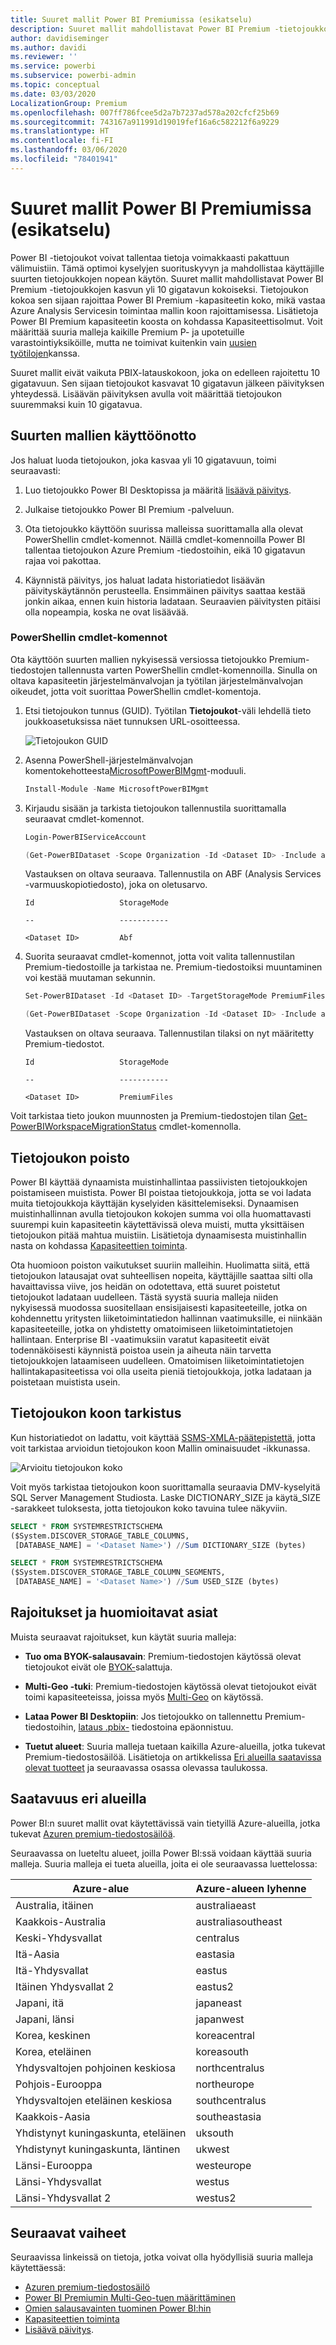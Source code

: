 ```yaml
---
title: Suuret mallit Power BI Premiumissa (esikatselu)
description: Suuret mallit mahdollistavat Power BI Premium -tietojoukkojen kasvun yli 10 gigatavun kokoiseksi.
author: davidiseminger
ms.author: davidi
ms.reviewer: ''
ms.service: powerbi
ms.subservice: powerbi-admin
ms.topic: conceptual
ms.date: 03/03/2020
LocalizationGroup: Premium
ms.openlocfilehash: 007ff786fcee5d2a7b7237ad578a202cfcf25b69
ms.sourcegitcommit: 743167a911991d19019fef16a6c582212f6a9229
ms.translationtype: HT
ms.contentlocale: fi-FI
ms.lasthandoff: 03/06/2020
ms.locfileid: "78401941"
---
```

# <a name="large-models-in-power-bi-premium-preview"></a>Suuret mallit Power BI Premiumissa (esikatselu)

Power BI -tietojoukot voivat tallentaa tietoja voimakkaasti pakattuun välimuistiin. Tämä optimoi kyselyjen suorituskyvyn ja mahdollistaa käyttäjille suurten tietojoukkojen nopean käytön. Suuret mallit mahdollistavat Power BI Premium -tietojoukkojen kasvun yli 10 gigatavun kokoiseksi. Tietojoukon kokoa sen sijaan rajoittaa Power BI Premium -kapasiteetin koko, mikä vastaa Azure Analysis Servicesin toimintaa mallin koon rajoittamisessa. Lisätietoja Power BI Premium kapasiteetin koosta on kohdassa Kapasiteettisolmut. Voit määrittää suuria malleja kaikille Premium P- ja upotetuille varastointiyksiköille, mutta ne toimivat kuitenkin vain [uusien työtilojen](service-create-the-new-workspaces.md)kanssa.

Suuret mallit eivät vaikuta PBIX-latauskokoon, joka on edelleen rajoitettu 10 gigatavuun. Sen sijaan tietojoukot kasvavat 10 gigatavun jälkeen päivityksen yhteydessä. Lisäävän päivityksen avulla voit määrittää tietojoukon suuremmaksi kuin 10 gigatavua.

## <a name="enable-large-models"></a>Suurten mallien käyttöönotto

Jos haluat luoda tietojoukon, joka kasvaa yli 10 gigatavuun, toimi seuraavasti:

1. Luo tietojoukko Power BI Desktopissa ja määritä [lisäävä päivitys](service-premium-incremental-refresh.md).

1. Julkaise tietojoukko Power BI Premium -palveluun.

1. Ota tietojoukko käyttöön suurissa malleissa suorittamalla alla olevat PowerShellin cmdlet-komennot. Näillä cmdlet-komennoilla Power BI tallentaa tietojoukon Azure Premium -tiedostoihin, eikä 10 gigatavun rajaa voi pakottaa.

1. Käynnistä päivitys, jos haluat ladata historiatiedot lisäävän päivityskäytännön perusteella. Ensimmäinen päivitys saattaa kestää jonkin aikaa, ennen kuin historia ladataan. Seuraavien päivitysten pitäisi olla nopeampia, koska ne ovat lisäävää.

### <a name="powershell-cmdlets"></a>PowerShellin cmdlet-komennot

Ota käyttöön suurten mallien nykyisessä versiossa tietojoukko Premium-tiedostojen tallennusta varten PowerShellin cmdlet-komennoilla. Sinulla on oltava kapasiteetin järjestelmänvalvojan ja työtilan järjestelmänvalvojan oikeudet, jotta voit suorittaa PowerShellin cmdlet-komentoja.

1. Etsi tietojoukon tunnus (GUID). Työtilan **Tietojoukot**-väli lehdellä tieto joukkoasetuksissa näet tunnuksen URL-osoitteessa.

    ![Tietojoukon GUID](media/service-premium-large-models/dataset-guid.png)

1. Asenna PowerShell-järjestelmänvalvojan komentokehotteesta[MicrosoftPowerBIMgmt](/powershell/module/microsoftpowerbimgmt.data/)-moduuli.

    ```powershell
    Install-Module -Name MicrosoftPowerBIMgmt
    ```

1. Kirjaudu sisään ja tarkista tietojoukon tallennustila suorittamalla seuraavat cmdlet-komennot.

    ```powershell
    Login-PowerBIServiceAccount

    (Get-PowerBIDataset -Scope Organization -Id <Dataset ID> -Include actualStorage).ActualStorage
    ```

    Vastauksen on oltava seuraava. Tallennustila on ABF (Analysis Services -varmuuskopiotiedosto), joka on oletusarvo.

    ```
    Id                   StorageMode

    --                   -----------

    <Dataset ID>         Abf
    ```

1. Suorita seuraavat cmdlet-komennot, jotta voit valita tallennustilan Premium-tiedostoille ja tarkistaa ne. Premium-tiedostoiksi muuntaminen voi kestää muutaman sekunnin.

    ```powershell
    Set-PowerBIDataset -Id <Dataset ID> -TargetStorageMode PremiumFiles

    (Get-PowerBIDataset -Scope Organization -Id <Dataset ID> -Include actualStorage).ActualStorage
    ```

    Vastauksen on oltava seuraava. Tallennustilan tilaksi on nyt määritetty Premium-tiedostot.

    ```
    Id                   StorageMode
    
    --                   -----------
    
    <Dataset ID>         PremiumFiles
    ```

Voit tarkistaa tieto joukon muunnosten ja Premium-tiedostojen tilan [Get-PowerBIWorkspaceMigrationStatus](/powershell/module/microsoftpowerbimgmt.workspaces/get-powerbiworkspacemigrationstatus) cmdlet-komennolla.

## <a name="dataset-eviction"></a>Tietojoukon poisto

Power BI käyttää dynaamista muistinhallintaa passiivisten tietojoukkojen poistamiseen muistista. Power BI poistaa tietojoukkoja, jotta se voi ladata muita tietojoukkoja käyttäjän kyselyiden käsittelemiseksi. Dynaamisen muistinhallinnan avulla tietojoukon kokojen summa voi olla huomattavasti suurempi kuin kapasiteetin käytettävissä oleva muisti, mutta yksittäisen tietojoukon pitää mahtua muistiin. Lisätietoja dynaamisesta muistinhallin nasta on kohdassa [Kapasiteettien toiminta](service-premium-what-is.md#how-capacities-function).

Ota huomioon poiston vaikutukset suuriin malleihin. Huolimatta siitä, että tietojoukon latausajat ovat suhteellisen nopeita, käyttäjille saattaa silti olla havaittavissa viive, jos heidän on odotettava, että suuret poistetut tietojoukot ladataan uudelleen. Tästä syystä suuria malleja niiden nykyisessä muodossa suositellaan ensisijaisesti kapasiteeteille, jotka on kohdennettu yritysten liiketoimintatiedon hallinnan vaatimuksille, ei niinkään kapasiteeteille, jotka on yhdistetty omatoimiseen liiketoimintatietojen hallintaan. Enterprise BI -vaatimuksiin varatut kapasiteetit eivät todennäköisesti käynnistä poistoa usein ja aiheuta näin tarvetta tietojoukkojen lataamiseen uudelleen. Omatoimisen liiketoimintatietojen hallintakapasiteetissa voi olla useita pieniä tietojoukkoja, jotka ladataan ja poistetaan muistista usein.

## <a name="checking-dataset-size"></a>Tietojoukon koon tarkistus

Kun historiatiedot on ladattu, voit käyttää [SSMS-](https://docs.microsoft.com/sql/ssms/download-sql-server-management-studio-ssms)[XMLA-päätepistettä](service-premium-connect-tools.md), jotta voit tarkistaa arvioidun tietojoukon koon Mallin ominaisuudet -ikkunassa.

![Arvioitu tietojoukon koko](media/service-premium-large-models/estimated-dataset-size.png)

Voit myös tarkistaa tietojoukon koon suorittamalla seuraavia DMV-kyselyitä SQL Server Management Studiosta. Laske DICTIONARY\_SIZE ja käytä\_SIZE -sarakkeet tuloksesta, jotta tietojoukon koko tavuina tulee näkyviin.

```sql
SELECT * FROM SYSTEMRESTRICTSCHEMA
($System.DISCOVER_STORAGE_TABLE_COLUMNS,
 [DATABASE_NAME] = '<Dataset Name>') //Sum DICTIONARY_SIZE (bytes)

SELECT * FROM SYSTEMRESTRICTSCHEMA
($System.DISCOVER_STORAGE_TABLE_COLUMN_SEGMENTS,
 [DATABASE_NAME] = '<Dataset Name>') //Sum USED_SIZE (bytes)
```

## <a name="limitations-and-considerations"></a>Rajoitukset ja huomioitavat asiat

Muista seuraavat rajoitukset, kun käytät suuria malleja:

- **Tuo oma BYOK-salausavain**: Premium-tiedostojen käytössä olevat tietojoukot eivät ole [BYOK-](service-encryption-byok.md)salattuja.
- **Multi-Geo -tuki**: Premium-tiedostojen käytössä olevat tietojoukot eivät toimi kapasiteeteissa, joissa myös [Multi-Geo](service-admin-premium-multi-geo.md) on käytössä.

- **Lataa Power BI Desktopiin**: Jos tietojoukko on tallennettu Premium-tiedostoihin, [lataus .pbix-](service-export-to-pbix.md) tiedostoina epäonnistuu.
- **Tuetut alueet**: Suuria malleja tuetaan kaikilla Azure-alueilla, jotka tukevat Premium-tiedostosäilöä. Lisätietoja on artikkelissa [Eri alueilla saatavissa olevat tuotteet](https://azure.microsoft.com/global-infrastructure/services/?products=storage) ja seuraavassa osassa olevassa taulukossa.


## <a name="availability-in-regions"></a>Saatavuus eri alueilla

Power BI:n suuret mallit ovat käytettävissä vain tietyillä Azure-alueilla, jotka tukevat [Azuren premium-tiedostosäilöä](https://docs.microsoft.com/azure/storage/files/storage-files-planning#storage-tiers).

Seuraavassa on lueteltu alueet, joilla Power BI:ssä voidaan käyttää suuria malleja. Suuria malleja ei tueta alueilla, joita ei ole seuraavassa luettelossa:


|Azure-alue  |Azure-alueen lyhenne  |
|---------|---------|
|Australia, itäinen     | australiaeast        |
|Kaakkois-Australia     | australiasoutheast        |
|Keski-Yhdysvallat     | centralus        |
|Itä-Aasia     | eastasia        |
|Itä-Yhdysvallat     | eastus        |
|Itäinen Yhdysvallat 2     | eastus2        |
|Japani, itä     | japaneast        |
|Japani, länsi     | japanwest        |
|Korea, keskinen     | koreacentral        |
|Korea, eteläinen     | koreasouth        |
|Yhdysvaltojen pohjoinen keskiosa     | northcentralus        |
|Pohjois-Eurooppa     | northeurope        |
|Yhdysvaltojen eteläinen keskiosa     | southcentralus        |
|Kaakkois-Aasia     | southeastasia        |
|Yhdistynyt kuningaskunta, eteläinen     | uksouth        |
|Yhdistynyt kuningaskunta, läntinen     | ukwest        |
|Länsi-Eurooppa     | westeurope        |
|Länsi-Yhdysvallat     | westus        |
|Länsi-Yhdysvallat 2     | westus2        |



## <a name="next-steps"></a>Seuraavat vaiheet

Seuraavissa linkeissä on tietoja, jotka voivat olla hyödyllisiä suuria malleja käytettäessä:

* [Azuren premium-tiedostosäilö](https://docs.microsoft.com/azure/storage/files/storage-files-planning#storage-tiers)
* [Power BI Premiumin Multi-Geo-tuen määrittäminen](service-admin-premium-multi-geo.md)
* [Omien salausavainten tuominen Power BI:hin](service-encryption-byok.md)
* [Kapasiteettien toiminta](service-premium-what-is.md#how-capacities-function)
* [Lisäävä päivitys](service-premium-incremental-refresh.md).